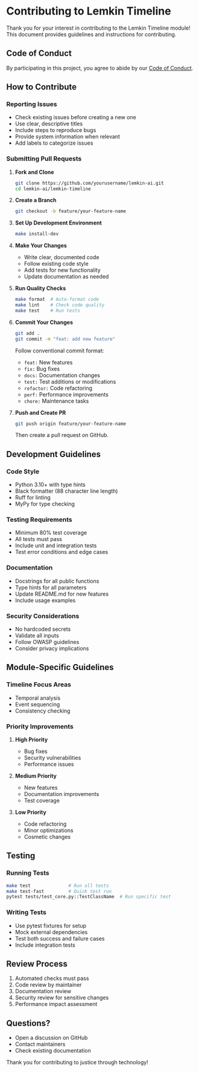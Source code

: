 # Contributing to Lemkin Timeline

Thank you for your interest in contributing to the Lemkin Timeline module! This document provides guidelines and instructions for contributing.

## Code of Conduct

By participating in this project, you agree to abide by our [Code of Conduct](../CODE_OF_CONDUCT.md).

## How to Contribute

### Reporting Issues

- Check existing issues before creating a new one
- Use clear, descriptive titles
- Include steps to reproduce bugs
- Provide system information when relevant
- Add labels to categorize issues

### Submitting Pull Requests

1. **Fork and Clone**
   ```bash
   git clone https://github.com/yourusername/lemkin-ai.git
   cd lemkin-ai/lemkin-timeline
   ```

2. **Create a Branch**
   ```bash
   git checkout -b feature/your-feature-name
   ```

3. **Set Up Development Environment**
   ```bash
   make install-dev
   ```

4. **Make Your Changes**
   - Write clear, documented code
   - Follow existing code style
   - Add tests for new functionality
   - Update documentation as needed

5. **Run Quality Checks**
   ```bash
   make format  # Auto-format code
   make lint    # Check code quality
   make test    # Run tests
   ```

6. **Commit Your Changes**
   ```bash
   git add .
   git commit -m "feat: add new feature"
   ```

   Follow conventional commit format:
   - `feat:` New features
   - `fix:` Bug fixes
   - `docs:` Documentation changes
   - `test:` Test additions or modifications
   - `refactor:` Code refactoring
   - `perf:` Performance improvements
   - `chore:` Maintenance tasks

7. **Push and Create PR**
   ```bash
   git push origin feature/your-feature-name
   ```
   Then create a pull request on GitHub.

## Development Guidelines

### Code Style

- Python 3.10+ with type hints
- Black formatter (88 character line length)
- Ruff for linting
- MyPy for type checking

### Testing Requirements

- Minimum 80% test coverage
- All tests must pass
- Include unit and integration tests
- Test error conditions and edge cases

### Documentation

- Docstrings for all public functions
- Type hints for all parameters
- Update README.md for new features
- Include usage examples

### Security Considerations

- No hardcoded secrets
- Validate all inputs
- Follow OWASP guidelines
- Consider privacy implications

## Module-Specific Guidelines

### Timeline Focus Areas

- Temporal analysis
- Event sequencing
- Consistency checking

### Priority Improvements

1. **High Priority**
   - Bug fixes
   - Security vulnerabilities
   - Performance issues

2. **Medium Priority**
   - New features
   - Documentation improvements
   - Test coverage

3. **Low Priority**
   - Code refactoring
   - Minor optimizations
   - Cosmetic changes

## Testing

### Running Tests
```bash
make test              # Run all tests
make test-fast         # Quick test run
pytest tests/test_core.py::TestClassName  # Run specific test
```

### Writing Tests
- Use pytest fixtures for setup
- Mock external dependencies
- Test both success and failure cases
- Include integration tests

## Review Process

1. Automated checks must pass
2. Code review by maintainer
3. Documentation review
4. Security review for sensitive changes
5. Performance impact assessment

## Questions?

- Open a discussion on GitHub
- Contact maintainers
- Check existing documentation

Thank you for contributing to justice through technology!
